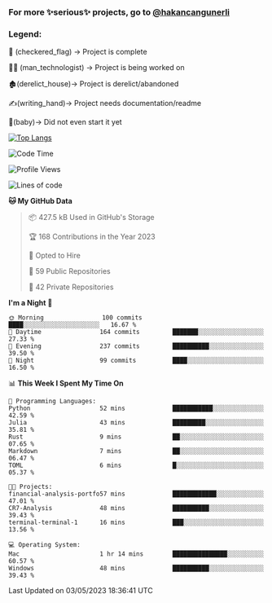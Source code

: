 ### For more ✨serious✨ projects, go to [@hakancangunerli](https://github.com/hakancangunerli)


### Legend:


🏁 (checkered_flag) -> Project is complete

👨‍💻 (man_technologist)   -> Project is being worked on

🏚️(derelict_house)-> Project is derelict/abandoned

✍️(writing_hand)-> Project needs documentation/readme

👶(baby)-> Did not even start it yet

[![Top Langs](https://github-readme-stats.vercel.app/api/top-langs/?username=johngunerli&layout=compact&hide=tex,html,shell,CSS,Ruby&langs_count=10&exclude_repo=2015-csharp,gt-code,gsu-code,uga-code)](https://github.com/anuraghazra/github-readme-stats)


<!--START_SECTION:waka-->
![Code Time](http://img.shields.io/badge/Code%20Time-425%20hrs-blue)

![Profile Views](http://img.shields.io/badge/Profile%20Views-8-blue)

![Lines of code](https://img.shields.io/badge/From%20Hello%20World%20I%27ve%20Written-3.1%20million%20lines%20of%20code-blue)

**🐱 My GitHub Data** 

> 📦 427.5 kB Used in GitHub's Storage 
 > 
> 🏆 168 Contributions in the Year 2023
 > 
> 💼 Opted to Hire
 > 
> 📜 59 Public Repositories 
 > 
> 🔑 42 Private Repositories 
 > 
**I'm a Night 🦉** 

```text
🌞 Morning                100 commits         ████░░░░░░░░░░░░░░░░░░░░░   16.67 % 
🌆 Daytime                164 commits         ███████░░░░░░░░░░░░░░░░░░   27.33 % 
🌃 Evening                237 commits         ██████████░░░░░░░░░░░░░░░   39.50 % 
🌙 Night                  99 commits          ████░░░░░░░░░░░░░░░░░░░░░   16.50 % 
```


📊 **This Week I Spent My Time On** 

```text
💬 Programming Languages: 
Python                   52 mins             ███████████░░░░░░░░░░░░░░   42.59 % 
Julia                    43 mins             █████████░░░░░░░░░░░░░░░░   35.81 % 
Rust                     9 mins              ██░░░░░░░░░░░░░░░░░░░░░░░   07.65 % 
Markdown                 7 mins              ██░░░░░░░░░░░░░░░░░░░░░░░   06.47 % 
TOML                     6 mins              █░░░░░░░░░░░░░░░░░░░░░░░░   05.37 % 

🐱‍💻 Projects: 
financial-analysis-portfo57 mins             ████████████░░░░░░░░░░░░░   47.01 % 
CR7-Analysis             48 mins             ██████████░░░░░░░░░░░░░░░   39.43 % 
terminal-terminal-1      16 mins             ███░░░░░░░░░░░░░░░░░░░░░░   13.56 % 

💻 Operating System: 
Mac                      1 hr 14 mins        ███████████████░░░░░░░░░░   60.57 % 
Windows                  48 mins             ██████████░░░░░░░░░░░░░░░   39.43 % 
```


 Last Updated on 03/05/2023 18:36:41 UTC
<!--END_SECTION:waka-->


